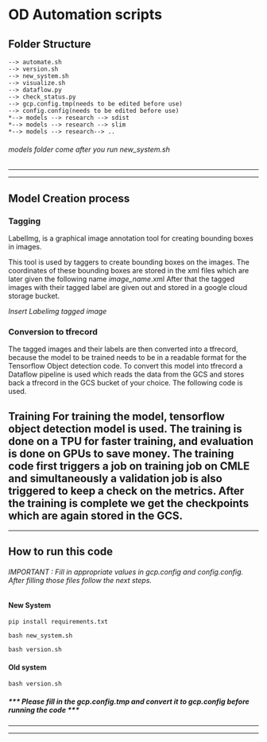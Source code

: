 # OD Automation scripts
## Folder Structure
```
--> automate.sh
--> version.sh 
--> new_system.sh
--> visualize.sh
--> dataflow.py
--> check_status.py
--> gcp.config.tmp(needs to be edited before use)
--> config.config(needs to be edited before use)
*--> models --> research --> sdist
*--> models --> research --> slim
*--> models --> research--> ..
```
###### *models folder come after you run new_system.sh*
---
----------------------------
## Model Creation process

### Tagging

LabelImg, is a graphical image annotation tool for creating bounding boxes in images.

This tool is used by taggers to create bounding boxes on the images.
The coordinates of these bounding boxes are stored in the xml files which are later given the following name *image_name*.xml
After that the tagged images with their tagged label are given out and stored in a google cloud storage bucket.


*Insert Labelimg tagged image*


### Conversion to tfrecord

The tagged images and their labels are then converted into a tfrecord, because the model to be trained needs to be in a readable format for the Tensorflow Object detection code.
To convert this model into tfrecord a Dataflow pipeline is used which reads the data from the GCS and stores back a tfrecord in the GCS bucket of your choice. The following code is used.

Training
For training the model, tensorflow object detection model is used.
The training is done on a TPU for faster training, and evaluation is done on GPUs to save money.
The training code first triggers a job on training job on CMLE and simultaneously a validation job is also triggered to keep a check on the metrics.
After the training is complete we get the checkpoints which are again stored in the GCS.
---
---
## How to run this code

###### *IMPORTANT : Fill in appropriate values in gcp.config and config.config. After filling those files follow the next steps.*
#### New System

 
    pip install requirements.txt
    
    bash new_system.sh

    bash version.sh

#### Old system


    bash version.sh


##### *** Please fill in the gcp.config.tmp and convert it to gcp.config before running the code ***
---
---
